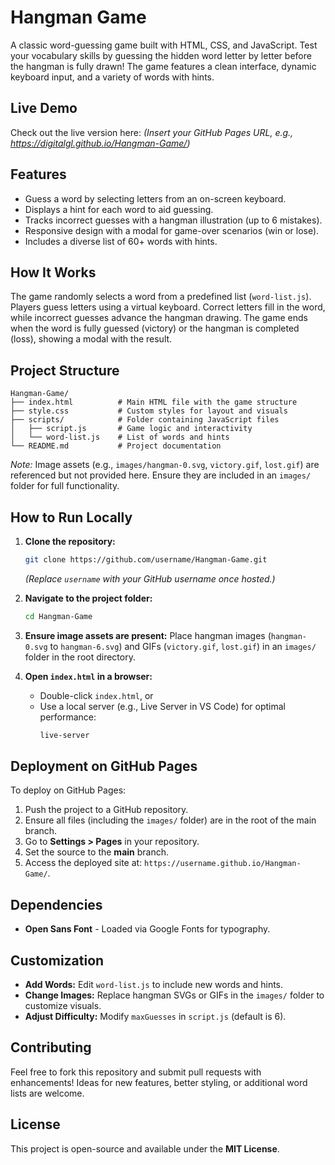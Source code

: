 # Hangman Game

A classic word-guessing game built with HTML, CSS, and JavaScript. Test your vocabulary skills by guessing the hidden word letter by letter before the hangman is fully drawn! The game features a clean interface, dynamic keyboard input, and a variety of words with hints.

## Live Demo
Check out the live version here: *(Insert your GitHub Pages URL, e.g., https://digitalgl.github.io/Hangman-Game/)*

## Features
- Guess a word by selecting letters from an on-screen keyboard.
- Displays a hint for each word to aid guessing.
- Tracks incorrect guesses with a hangman illustration (up to 6 mistakes).
- Responsive design with a modal for game-over scenarios (win or lose).
- Includes a diverse list of 60+ words with hints.

## How It Works
The game randomly selects a word from a predefined list (`word-list.js`). Players guess letters using a virtual keyboard. Correct letters fill in the word, while incorrect guesses advance the hangman drawing. The game ends when the word is fully guessed (victory) or the hangman is completed (loss), showing a modal with the result.

## Project Structure
```
Hangman-Game/
├── index.html          # Main HTML file with the game structure
├── style.css           # Custom styles for layout and visuals
├── scripts/            # Folder containing JavaScript files
│   ├── script.js       # Game logic and interactivity
│   └── word-list.js    # List of words and hints
└── README.md           # Project documentation
```

*Note:* Image assets (e.g., `images/hangman-0.svg`, `victory.gif`, `lost.gif`) are referenced but not provided here. Ensure they are included in an `images/` folder for full functionality.

## How to Run Locally
1. **Clone the repository:**
   ```bash
   git clone https://github.com/username/Hangman-Game.git
   ```
   *(Replace `username` with your GitHub username once hosted.)*

2. **Navigate to the project folder:**
   ```bash
   cd Hangman-Game
   ```

3. **Ensure image assets are present:**
   Place hangman images (`hangman-0.svg` to `hangman-6.svg`) and GIFs (`victory.gif`, `lost.gif`) in an `images/` folder in the root directory.

4. **Open `index.html` in a browser:**
   - Double-click `index.html`, or
   - Use a local server (e.g., Live Server in VS Code) for optimal performance:
     ```bash
     live-server
     ```

## Deployment on GitHub Pages
To deploy on GitHub Pages:
1. Push the project to a GitHub repository.
2. Ensure all files (including the `images/` folder) are in the root of the main branch.
3. Go to **Settings > Pages** in your repository.
4. Set the source to the **main** branch.
5. Access the deployed site at: `https://username.github.io/Hangman-Game/`.

## Dependencies
- **Open Sans Font** - Loaded via Google Fonts for typography.

## Customization
- **Add Words:** Edit `word-list.js` to include new words and hints.
- **Change Images:** Replace hangman SVGs or GIFs in the `images/` folder to customize visuals.
- **Adjust Difficulty:** Modify `maxGuesses` in `script.js` (default is 6).

## Contributing
Feel free to fork this repository and submit pull requests with enhancements! Ideas for new features, better styling, or additional word lists are welcome.

## License
This project is open-source and available under the **MIT License**.
